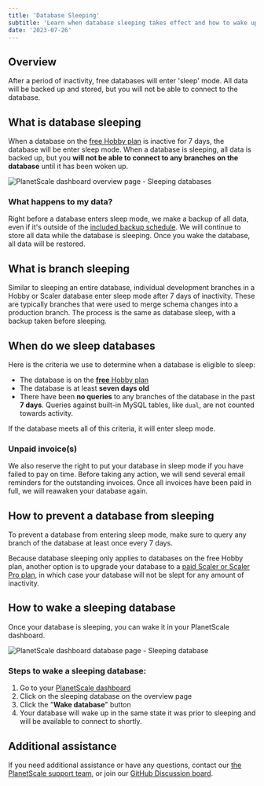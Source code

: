 ```yaml
---
title: 'Database Sleeping'
subtitle: 'Learn when database sleeping takes effect and how to wake up a sleeping database.'
date: '2023-07-26'
---
```


## Overview

After a period of inactivity, free databases will enter 'sleep' mode. All data will be backed up and stored, but you will not be able to connect to the database.

## What is database sleeping

When a database on the [free Hobby plan](/docs/concepts/billing#planetscale-plans) is inactive for 7 days, the database will be enter sleep mode. When a database is sleeping, all data is backed up, but you **will not be able to connect to any branches on the database** until it has been woken up.

![PlanetScale dashboard overview page - Sleeping databases](/assets/docs/concepts/database-sleeping/databases.png)

### What happens to my data?

Right before a database enters sleep mode, we make a backup of all data, even if it's outside of the [included backup schedule](/docs/concepts/back-up-and-restore). We will continue to store all data while the database is sleeping. Once you wake the database, all data will be restored.

## What is branch sleeping

Similar to sleeping an entire database, individual development branches in a Hobby or Scaler database enter sleep mode after 7 days of inactivity. These are typically branches that were used to merge schema changes into a production branch. The process is the same as database sleep, with a backup taken before sleeping.

## When do we sleep databases

Here is the criteria we use to determine when a database is eligible to sleep:

- The database is on the [**free** Hobby plan](/docs/concepts/billing#planetscale-plans)
- The database is at least **seven days old**
- There have been **no queries** to any branches of the database in the past **7 days**. Queries against built-in MySQL tables, like `dual`, are not counted towards activity.

If the database meets all of this criteria, it will enter sleep mode.

### Unpaid invoice(s)

We also reserve the right to put your database in sleep mode if you have failed to pay on time. Before taking any action, we will send several email reminders for the outstanding invoices. Once all invoices have been paid in full, we will reawaken your database again.

## How to prevent a database from sleeping

To prevent a database from entering sleep mode, make sure to query any branch of the database at least once every 7 days.

Because database sleeping only applies to databases on the free Hobby plan, another option is to upgrade your database to a [paid Scaler or Scaler Pro plan](/docs/concepts/billing#planetscale-plans), in which case your database will not be slept for any amount of inactivity.

## How to wake a sleeping database

Once your database is sleeping, you can wake it in your PlanetScale dashboard.

![PlanetScale dashboard database page - Sleeping database](/assets/docs/concepts/database-sleeping/database-2.png)

### Steps to wake a sleeping database:

1. Go to your [PlanetScale dashboard](https://app.planetscale.com)
2. Click on the sleeping database on the overview page
3. Click the "**Wake database**" button
4. Your database will wake up in the same state it was prior to sleeping and will be available to connect to shortly.

## Additional assistance

If you need additional assistance or have any questions, contact our [the PlanetScale support team](https://support.planetscale.com), or join our [GitHub Discussion board](https://github.com/planetscale/discussion/discussions).
